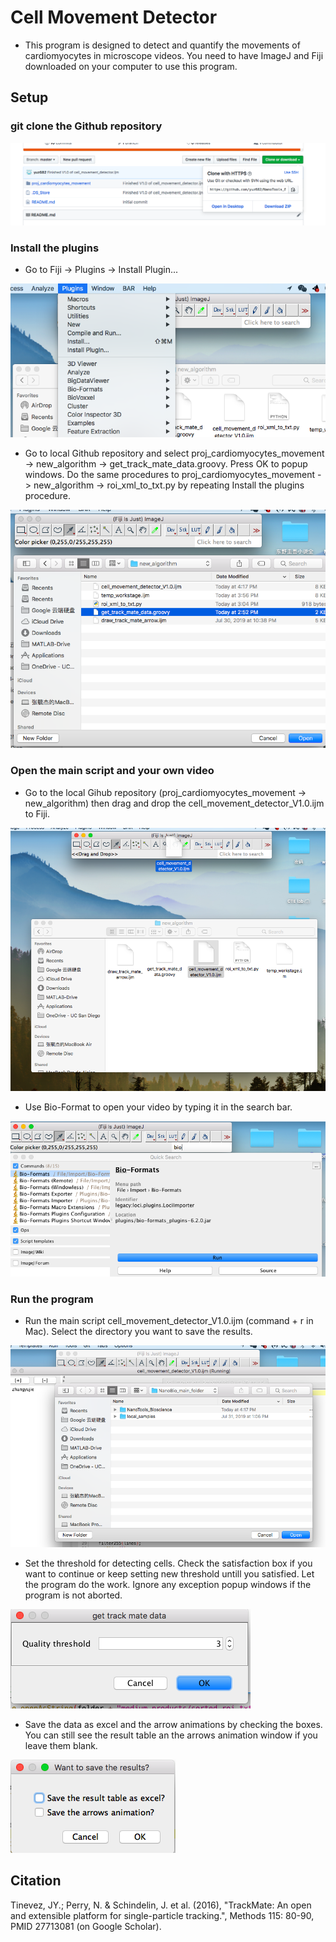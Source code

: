 # Cell Movement Detector

- This program is designed to detect and quantify the movements of cardiomyocytes in microscope videos. You need to have ImageJ and Fiji downloaded on your computer to use this program. 

## Setup

### git clone the Github repository 

![workflow](setup_flow1.png)

### Install the plugins

- Go to Fiji -> Plugins -> Install Plugin... 

![workflow](setup_flow3.png)

- Go to local Github repository and select proj_cardiomyocytes_movement -> new_algorithm -> get_track_mate_data.groovy. Press OK to popup windows. Do the same procedures to proj_cardiomyocytes_movement -> new_algorithm -> roi_xml_to_txt.py by repeating Install the plugins procedure. 

![workflow](setup_flow4.png)

### Open the main script and your own video

- Go to the local Gihub repository (proj_cardiomyocytes_movement -> new_algorithm) then drag and drop the cell_movement_detector_V1.0.ijm to Fiji.

![workflow](setup_flow2.png)

- Use Bio-Format to open your video by typing it in the search bar.

![workflow](setup_flow5.png)

### Run the program

- Run the main script cell_movement_detector_V1.0.ijm (command + r in Mac). Select the directory you want to save the results. 

![workflow](setup_flow6.png)

- Set the threshold for detecting cells. Check the satisfaction box if you want to continue or keep setting new threshold untill you satisfied. Let the program do the work. Ignore any exception popup windows if the program is not aborted. 

![workflow](setup_flow7.png)

- Save the data as excel and the arrow animations by checking the boxes. You can still see the result table an the arrows animation window if you leave them blank. 

![workflow](setup_flow8.png)

## Citation

Tinevez, JY.; Perry, N. & Schindelin, J. et al. (2016), "TrackMate: An open and extensible platform for single-particle tracking.", Methods 115: 80-90, PMID 27713081 (on Google Scholar).

